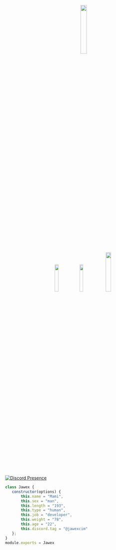 <div align="center">
   <img width="20%" src="https://komarev.com/ghpvc/?username=SwapenCnm&color=070000">
</div>


<p align="center">
 <a href="https://discord.com/users/252162401544175619" target"blank_"><img width="15%" src="https://img.shields.io/badge/Discord%20-7289DA.svg?&style=for-the-badge&logo=discord&logoColor=white"></a>
  <a href="https://github.com/JawexCnm" target"blank_"><img width="15%" src="https://img.shields.io/badge/GitHub%20-191717.svg?&style=for-the-badge&logo=github&logoColor=white"></a>
  <a href="https://www.instagram.com/jawexcim/" target"blank_"><img width="18%" src="https://img.shields.io/badge/INSTAGRAM%20-DC3175.svg?&style=for-the-badge&logo=instagram&logoColor=white"></a>
   
[![Discord Presence](https://lanyard.cnrad.dev/api/211633007197552640)](https://discord.com/users/211633007197552640)
 

 ```js
class Jawex {
    constructor(options) {
        this.name = "Mami",
        this.sex = "man",
        this.length = "193",
        this.type = "human",
        this.job = "developer",
        this.weight = "78",
        this.age = "22",
        this.discord.tag = "@jawexcim"
    };
}
module.exports = Jawex
```
